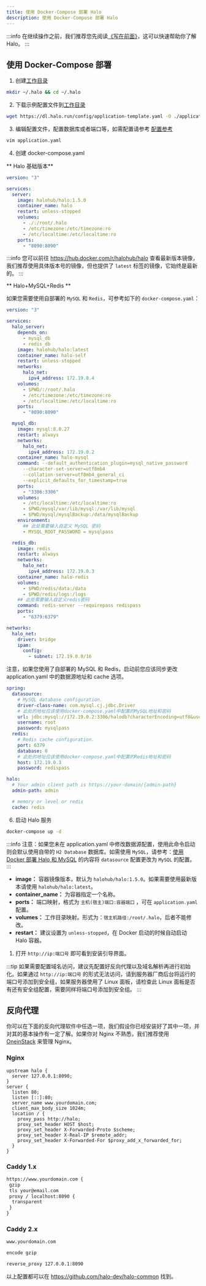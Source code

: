 ```yaml
---
title: 使用 Docker-Compose 部署 Halo
description: 使用 Docker-Compose 部署 Halo
---
```


:::info
在继续操作之前，我们推荐您先阅读[《写在前面》](../../prepare)，这可以快速帮助你了解 Halo。
:::

## 使用 Docker-Compose 部署

1. 创建[工作目录](../../prepare#工作目录)

```bash
mkdir ~/.halo && cd ~/.halo
```

2. 下载示例配置文件到[工作目录](../../prepare#工作目录)

```bash
wget https://dl.halo.run/config/application-template.yaml -O ./application.yaml
```

3. 编辑配置文件，配置数据库或者端口等，如需配置请参考 [配置参考](../../config)

```bash
vim application.yaml
```

4. 创建 docker-compose.yaml

** Halo 基础版本**

```yaml
version: "3"

services:
  server:
    image: halohub/halo:1.5.0
    container_name: halo
    restart: unless-stopped
    volumes:
      - ./:/root/.halo
      - /etc/timezone:/etc/timezone:ro
      - /etc/localtime:/etc/localtime:ro
    ports:
      - "8090:8090"
```

:::info
您可以前往 <https://hub.docker.com/r/halohub/halo> 查看最新版本镜像，我们推荐使用具体版本号的镜像，但也提供了 `latest` 标签的镜像，它始终是最新的。
:::

** Halo+MySQL+Redis **

如果您需要使用自部署的 `MySQL` 和 `Redis`，可参考如下的 `docker-compose.yaml`：

```yaml
version: "3"

services:
  halo_server:
    depends_on:
      - mysql_db
      - redis_db
    image: halohub/halo:latest
    container_name: halo-self
    restart: unless-stopped
    networks:
      halo_net:
        ipv4_address: 172.19.0.4
    volumes:
      - $PWD/:/root/.halo
      - /etc/timezone:/etc/timezone:ro
      - /etc/localtime:/etc/localtime:ro
    ports:
      - "8090:8090"

  mysql_db:
    image: mysql:8.0.27
    restart: always
    networks:
      halo_net:
        ipv4_address: 172.19.0.2
    container_name: halo-mysql
    command: --default_authentication_plugin=mysql_native_password
      --character-set-server=utf8mb4
      --collation-server=utf8mb4_general_ci
      --explicit_defaults_for_timestamp=true
    ports:
      - "3306:3306"
    volumes:
      - /etc/localtime:/etc/localtime:ro
      - $PWD/mysql/var/lib/mysql:/var/lib/mysql
      - $PWD/mysql/mysqlBackup:/data/mysqlBackup
    environment:
      ## 此处需要输入自定义 MySQL 密码
      - MYSQL_ROOT_PASSWORD = mysqlpass

  redis_db:
    image: redis
    restart: always
    networks:
      halo_net:
        ipv4_address: 172.19.0.3
    container_name: halo-redis
    volumes:
      - $PWD/redis/data:/data
      - $PWD/redis/logs:/logs
    ## 此处需要输入自定义redis密码
    command: redis-server --requirepass redispass
    ports:
      - "6379:6379"

networks:
  halo_net:
    driver: bridge
    ipam:
      config:
        - subnet: 172.19.0.0/16
```

注意，如果您使用了自部署的 MySQL 和 Redis，启动前您应该同步更改 application.yaml 中的数据源地址和 cache 选项。

```yaml
spring:
  datasource:
    # MySQL database configuration.
    driver-class-name: com.mysql.cj.jdbc.Driver
    # 此处的地址应该使用docker-compose.yaml中配置的MySQL地址和密码
    url: jdbc:mysql://172.19.0.2:3306/halodb?characterEncoding=utf8&useSSL=false&serverTimezone=Asia/Shanghai&allowPublicKeyRetrieval=true
    username: root
    password: mysqlpass
  redis:
    # Redis cache configuration.
    port: 6379
    database: 0
    # 此处的地址应该使用docker-compose.yaml中配置的Redis地址和密码
    host: 172.19.0.3
    password: redispass

halo:
  # Your admin client path is https://your-domain/{admin-path}
  admin-path: admin

  # memory or level or redis
  cache: redis
```
6. 启动 Halo 服务

```bash
docker-compose up -d
```

:::info
注意：如果您未在 application.yaml 中修改数据源配置，使用此命令启动则会默认使用自带的 `H2 Database` 数据库。如需使用 `MySQL`，请参考：[使用 Docker 部署 Halo 和 MySQL](./docker-mysql) 的内容将 `datasource` 配置更改为 `MySQL` 的配置。
:::

- **image：** 容器镜像版本，默认为 `halohub/halo:1.5.0`。如果需要使用最新版本请使用 `halohub/halo:latest`。
- **container_name：** 为容器指定一个名称。
- **ports：** 端口映射，格式为 `主机(宿主)端口:容器端口` ，可在 `application.yaml` 配置。
- **volumes：** 工作目录映射。形式为：`宿主机路径:/root/.halo`，后者不能修改。
- **restart：** 建议设置为 `unless-stopped`，在 Docker 启动的时候自动启动 Halo 容器。

1. 打开 `http://ip:端口号` 即可看到安装引导界面。

:::tip
如果需要配置域名访问，建议先配置好反向代理以及域名解析再进行初始化。如果通过 `http://ip:端口号` 的形式无法访问，请到服务器厂商后台将运行的端口号添加到安全组，如果服务器使用了 Linux 面板，请检查此 Linux 面板是否有还有安全组配置，需要同样将端口号添加到安全组。
:::

## 反向代理

你可以在下面的反向代理软件中任选一项，我们假设你已经安装好了其中一项，并对其的基本操作有一定了解。如果你对 Nginx 不熟悉，我们推荐使用 [OneinStack](./oneinstack) 来管理 Nginx。

### Nginx

```nginx
upstream halo {
  server 127.0.0.1:8090;
}
server {
  listen 80;
  listen [::]:80;
  server_name www.yourdomain.com;
  client_max_body_size 1024m;
  location / {
    proxy_pass http://halo;
    proxy_set_header HOST $host;
    proxy_set_header X-Forwarded-Proto $scheme;
    proxy_set_header X-Real-IP $remote_addr;
    proxy_set_header X-Forwarded-For $proxy_add_x_forwarded_for;
  }
}
```

### Caddy 1.x

```txt
https://www.yourdomain.com {
 gzip
 tls your@email.com
 proxy / localhost:8090 {
  transparent
 }
}
```

### Caddy 2.x

```txt
www.yourdomain.com

encode gzip

reverse_proxy 127.0.0.1:8090
```

以上配置都可以在 <https://github.com/halo-dev/halo-common> 找到。
